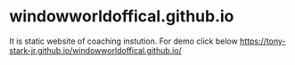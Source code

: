 # windowworldoffical.github.io
It is static website of coaching instution.
For demo click below
https://tony-stark-jr.github.io/windowworldoffical.github.io/

